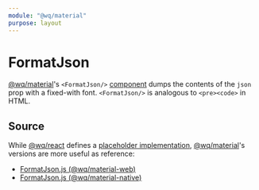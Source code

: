 ```yaml
---
module: "@wq/material"
purpose: layout
---
```


# FormatJson

[@wq/material]'s `<FormatJson/>` [component][index] dumps the contents of the `json` prop with a fixed-with font.  `<FormatJson/>` is analogous to `<pre><code>` in HTML.

## Source

While [@wq/react] defines a [placeholder implementation][react-src], [@wq/material]'s versions are more useful as reference:

 * [FormatJson.js (@wq/material-web)][material-web-src]
 * [FormatJson.js (@wq/material-native)][material-native-src]


[index]: ./index.md
[@wq/react]: ../@wq/react.md
[@wq/material]: ../@wq/material.md
[react-src]: https://github.com/wq/wq.app/blob/main/packages/react/src/components/FormatJson.js
[material-web-src]: https://github.com/wq/wq.app/blob/main/packages/material-web/src/components/FormatJson.js
[material-native-src]: https://github.com/wq/wq.app/blob/main/packages/material-native/src/components/FormatJson.js
